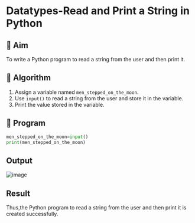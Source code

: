 # Datatypes-Read and Print a String in Python

## 🎯 Aim
To write a Python program to read a string from the user and then print it.

## 🧠 Algorithm
1. Assign a variable named `men_stepped_on_the_moon`.
2. Use `input()` to read a string from the user and store it in the variable.
3. Print the value stored in the variable.

## 🧾 Program
```python
men_stepped_on_the_moon=input()
print(men_stepped_on_the_moon)
```
## Output
![image](https://github.com/user-attachments/assets/4f908af4-3ede-436b-ab3a-ce1aa9a7adc4)


## Result
Thus,the Python program to read a string from the user and then print it is created successfully.
